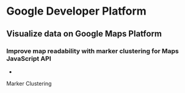 # Google Developer Platform

## Visualize data on Google Maps Platform

### Improve map readability with marker clustering for Maps JavaScript API

* 
Marker Clustering